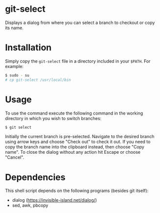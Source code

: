 # git-select

Displays a dialog from where you can select a branch to checkout or copy its name.

# Installation

Simply copy the ```git-select``` file in a directory included in your ```$PATH```. For example:

```sh
$ sudo - su
# cp git-select /usr/local/bin
```

# Usage

To use the command execute the following command in the working directory in which you wish to switch branches:

```sh
$ git select
```

Initially the current branch is pre-selected. Navigate to the desired branch using arrow keys and choose "Check out" to check it out. If you need to copy the branch name into the clipboard instead, then choose "Copy name". To close the dialog without any action hit Escape or choose "Cancel".

# Dependencies

This shell script depends on the following programs (besides git itself):

* dialog (https://invisible-island.net/dialog/)
* sed, awk, pbcopy

